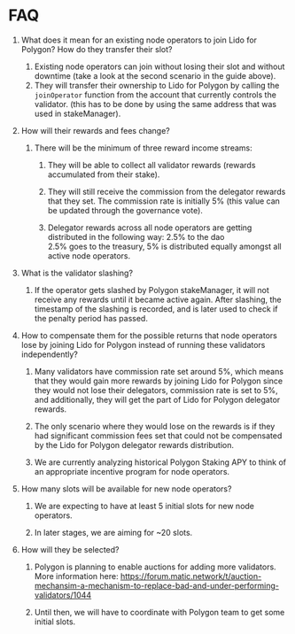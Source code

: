 # FAQ
1. What does it mean for an existing node operators to join Lido for Polygon? How do they transfer their slot?

   1. Existing node operators can join without losing their slot and without downtime (take a look at the second scenario 
      in the guide above). 
   2. They will transfer their ownership to Lido for Polygon by calling the `joinOperator` function from the account that currently 
   controls the validator. (this has to be done by using the same address that was used in stakeManager).

2. How will their rewards and fees change? 
   1. There will be the minimum of three reward income streams:
      1. They will be able to collect all validator rewards (rewards accumulated from their stake).
   
      2. They will still receive the commission from the delegator rewards that they set. The commission rate is 
         initially 5% (this value can be updated through the governance vote).
      
      3. Delegator rewards across all node operators are getting distributed in the following way: 2.5% to the dao  
         2.5% goes to the treasury,  5% is distributed equally amongst all active node operators.

3. What is the validator slashing? 
   1. If the operator gets slashed by Polygon stakeManager, it will not receive any rewards until it became active again.
      After slashing, the timestamp of the slashing is recorded, and is later used to check if the penalty period has passed. 

4. How to compensate them for the possible returns that node operators lose by joining Lido for Polygon instead of running these validators independently?

   1. Many validators have commission rate set around 5%, which means that they would gain more rewards by joining Lido for Polygon since they would not lose their delegators, commission rate is set to 5%, and additionally, they will get the part of Lido for Polygon delegator rewards.
   
   2. The only scenario where they would lose on the rewards is if they had significant commission fees set that could not be compensated by the Lido for Polygon delegator rewards distribution.
   
   3. We are currently analyzing historical Polygon Staking APY to think of an appropriate incentive program for node operators.

5. How many slots will be available for new node operators?

   1. We are expecting to have at least 5 initial slots for new node operators.
   
   2. In later stages, we are aiming for ~20 slots.

6. How will they be selected?

   1. Polygon is planning to enable auctions for adding more validators. More information here: https://forum.matic.network/t/auction-mechansim-a-mechanism-to-replace-bad-and-under-performing-validators/1044
   
   2. Until then, we will have to coordinate with Polygon team to get some initial slots.
